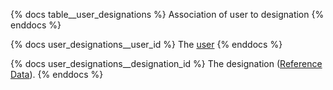 {% docs table__user_designations %}
Association of user to designation
{% enddocs %}

{% docs user_designations__user_id %}
The [user](#!/source/source.tamanu.tamanu.users)
{% enddocs %}

{% docs user_designations__designation_id %}
The designation ([Reference Data](#!/source/source.tamanu.tamanu.reference_data)).
{% enddocs %}
